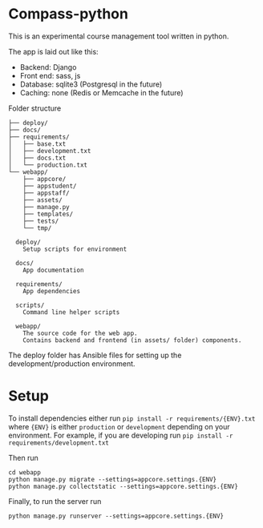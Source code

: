 # Compass-python

This is an experimental course management tool written in python.

The app is laid out like this:

- Backend: Django
- Front end: sass, js
- Database: sqlite3 (Postgresql in the future)
- Caching: none (Redis or Memcache in the future)

Folder structure

```
├── deploy/
├── docs/
├── requirements/
│   ├── base.txt
│   ├── development.txt
│   ├── docs.txt
│   └── production.txt
└── webapp/
    ├── appcore/
    ├── appstudent/
    ├── appstaff/
    ├── assets/
    ├── manage.py
    ├── templates/
    ├── tests/
    └── tmp/
```


```
  deploy/
    Setup scripts for environment

  docs/
    App documentation

  requirements/
    App dependencies 

  scripts/
    Command line helper scripts

  webapp/
    The source code for the web app. 
    Contains backend and frontend (in assets/ folder) components.
```

The deploy folder has Ansible files for setting up the development/production
environment.

# Setup

To install dependencies either run `pip install -r requirements/{ENV}.txt`
where `{ENV}` is either `production` or `development` depending on your
environment. For example, if you are developing run `pip install -r
requirements/development.txt`

Then run 

```
cd webapp
python manage.py migrate --settings=appcore.settings.{ENV}
python manage.py collectstatic --settings=appcore.settings.{ENV}
```

Finally, to run the server run

`python manage.py runserver --settings=appcore.settings.{ENV}`
